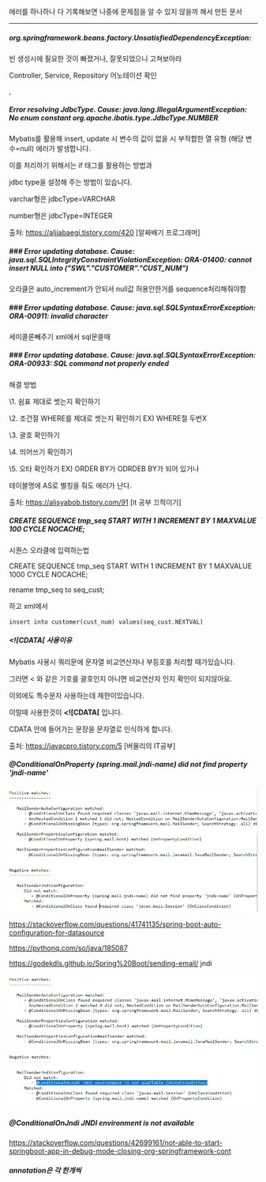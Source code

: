 에러를 하나하나 다 기록해보면 나중에 문제점을 알 수 있지 않을까 해서 만든 문서

<hr>



##### org.springframework.beans.factory.UnsatisfiedDependencyException:

빈 생성시에 필요한 것이 빠졌거나, 잘못되었으니 고쳐보아라

Controller, Service, Repository 어노테이션 확인

,







##### Error resolving JdbcType. Cause: java.lang.IllegalArgumentException: No enum constant org.apache.ibatis.type.JdbcType.NUMBER

Mybatis를 활용해 insert, update 시 변수의 값이 없을 시 부적합한 열 유형 (해당 변수=null) 에러가 발생합니다.

이를 처리하기 위해서는 if 태그를 활용하는 방법과

jdbc type을 설정해 주는 방법이 있습니다.

varchar형은 jdbcType=VARCHAR

number형은 jdbcType=INTEGER

출처: https://aljjabaegi.tistory.com/420 [알짜배기 프로그래머]



##### ### Error updating database.  Cause: java.sql.SQLIntegrityConstraintViolationException: ORA-01400: cannot insert NULL into ("SWL"."CUSTOMER"."CUST_NUM")

오라클은 auto_increment가 안되서 null값 허용안한거를 sequence처리해줘야함





##### ### Error updating database.  Cause: java.sql.SQLSyntaxErrorException: ORA-00911: invalid character

세미콜론빼주기 xml에서 sql문쓸때



##### ### Error updating database.  Cause: java.sql.SQLSyntaxErrorException: ORA-00933: SQL command not properly ended

해결 방법

\1. 쉼표 제대로 썻는지 확인하기

\2. 조건절 WHERE를 제대로 썻는지 확인하기 EX) WHERE절 두번X

\3. 괄호 확인하기

\4. 띄어쓰기 확인하기

\5. 오타 확인하기 EX) ORDER BY가 ODRDEB BY가 되어 있거나

테이블명에 AS로 별칭을 줘도 에러가 난다.

출처: https://alisyabob.tistory.com/91 [it 공부 끄적이기]

##### **CREATE SEQUENCE tmp_seq START WITH 1 INCREMENT BY 1 MAXVALUE 100 CYCLE NOCACHE;**

시퀀스 오라클에 입력하는법

CREATE SEQUENCE tmp_seq START WITH 1 INCREMENT BY 1 MAXVALUE 1000 CYCLE NOCACHE;

rename tmp_seq to seq_cust;

하고 xml에서

  	insert into customer(cust_num) values(seq_cust.NEXTVAL)





##### <![CDATA[ 사용이유

Mybatis 사용시 쿼리문에 문자열 비교연산자나 부등호를 처리할 때가있습니다.

그러면 < 와 같은 기호를 괄호인지 아니면 비교연산자 인지 확인이 되지않아요.

이외에도 특수문자 사용하는데 제한이있습니다.

이럴때 사용한것이 **<![CDATA[**  입니다.

CDATA 안에 들어가는 문장을 문자열로 인식하게 합니다.

출처: https://javacpro.tistory.com/5 [버물리의 IT공부]





##### @ConditionalOnProperty (spring.mail.jndi-name) did not find property 'jndi-name'

![image-20210804220330201](ERRORZIP.assets/image-20210804220330201.png)

https://stackoverflow.com/questions/41741135/spring-boot-auto-configuration-for-datasource

https://pythonq.com/so/java/185087

https://godekdls.github.io/Spring%20Boot/sending-email/ jndi

![image-20210804225557766](ERRORZIP.assets/image-20210804225557766.png)



#####  @ConditionalOnJndi JNDI environment is not available 

https://stackoverflow.com/questions/42699161/not-able-to-start-springboot-app-in-debug-mode-closing-org-springframework-cont



##### annotation은 각 한개씩